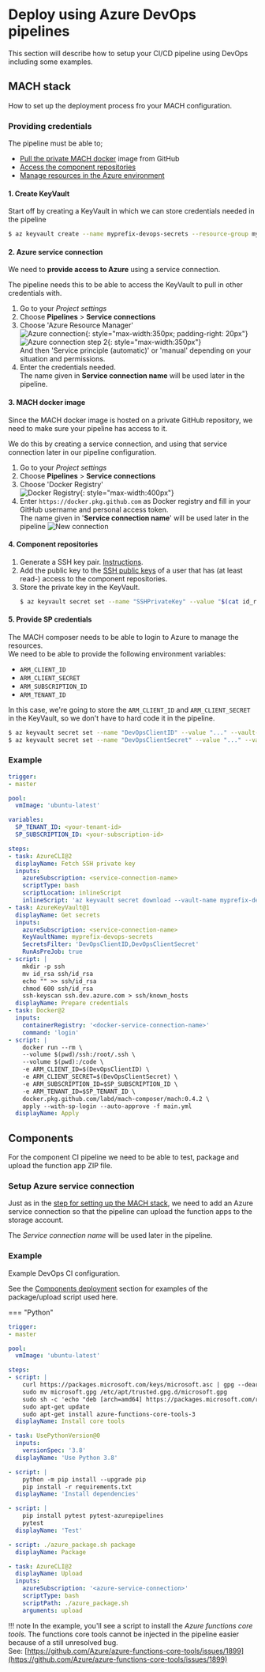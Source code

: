 # Deploy using Azure DevOps pipelines

This section will describe how to setup your CI/CD pipeline using DevOps including some examples.

## MACH stack

How to set up the deployment process fro your MACH configuration.

### Providing credentials

The pipeline must be able to;

- [Pull the private MACH docker](#mach-docker-image) image from GitHub
- [Access the component repositories](#component-repositories)
- [Manage resources in the Azure environment](#manage-azure)


#### 1. Create KeyVault
Start off by creating a KeyVault in which we can store credentials needed in the pipeline

```bash
$ az keyvault create --name myprefix-devops-secrets --resource-group my-shared-we-rg
```

#### 2. Azure service connection
We need to **provide access to Azure** using a service connection.

The pipeline needs this to be able to access the KeyVault to pull in other credentials with.

1. Go to your *Project settings*
2. Choose **Pipelines** > **Service connections**
3. Choose 'Azure Resource Manager'<br>
   ![Azure connection](../../_img/deployment/devops/choose_azure_connection.png){: style="max-width:350px; padding-right: 20px"}![Azure connection step 2](../../_img/deployment/devops/choose_azure_connection2.png){: style="max-width:350px"}<br>
   And then 'Service principle (automatic)' or 'manual' depending on your situation and permissions.
4. Enter the credentials needed.<br>
   The name given in **Service connection name** will be used later in the pipeline.

#### 3. MACH docker image

Since the MACH docker image is hosted on a private GitHub repository, we need to make sure your pipeline has access to it.

We do this by creating a service connection, and using that service connection later in our pipeline configuration.

1. Go to your *Project settings*
2. Choose **Pipelines** > **Service connections**
3. Choose 'Docker Registry'<br>
   ![Docker Registry](../../_img/deployment/devops/new_connection.png){: style="max-width:400px"}
4. Enter `https://docker.pkg.github.com` as Docker registry and fill in your GitHub username and personal access token.<br>
   The name given in '**Service connection name**' will be used later in the pipeline
   ![New connection](../../_img/deployment/devops/docker_connection.png)

#### 4. Component repositories
1. Generate a SSH key pair.  [Instructions](https://docs.microsoft.com/en-us/azure/devops/repos/git/use-ssh-keys-to-authenticate?view=azure-devops#step-1-create-your-ssh-keys).
2. Add the public key to the [SSH public keys](https://docs.microsoft.com/en-us/azure/devops/repos/git/use-ssh-keys-to-authenticate?view=azure-devops#step-2--add-the-public-key-to-azure-devops-servicestfs) of a user that has (at least read-) access to the component repositories.
3. Store the private key in the KeyVault.<br>
   ```bash
   $ az keyvault secret set --name "SSHPrivateKey" --value "$(cat id_rsa)" --vault-name my-devops-secrets
   ```

#### 5. Provide SP credentials

The MACH composer needs to be able to login to Azure to manage the resources.<br>
We need to be able to provide the following environment variables:

- `ARM_CLIENT_ID`
- `ARM_CLIENT_SECRET`
- `ARM_SUBSCRIPTION_ID`
- `ARM_TENANT_ID`
  
In this case, we're going to store the `ARM_CLIENT_ID` and `ARM_CLIENT_SECRET` in the KeyVault, so we don't have to hard code it in the pipeline.

```bash
$ az keyvault secret set --name "DevOpsClientID" --value "..." --vault-name my-devops-secrets
$ az keyvault secret set --name "DevOpsClientSecret" --value "..." --vault-name my-devops-secrets
```

### Example
```yaml
trigger:
- master

pool:
  vmImage: 'ubuntu-latest'

variables:
  SP_TENANT_ID: <your-tenant-id>
  SP_SUBSCRIPTION_ID: <your-subscription-id>

steps:
- task: AzureCLI@2
  displayName: Fetch SSH private key
  inputs:
    azureSubscription: <service-connection-name>
    scriptType: bash
    scriptLocation: inlineScript
    inlineScript: 'az keyvault secret download --vault-name myprefix-devops-secrets -n SSHPrivateKey -f id_rsa'
- task: AzureKeyVault@1
  displayName: Get secrets
  inputs:
    azureSubscription: <service-connection-name>
    KeyVaultName: myprefix-devops-secrets
    SecretsFilter: 'DevOpsClientID,DevOpsClientSecret'
    RunAsPreJob: true
- script: |
    mkdir -p ssh
    mv id_rsa ssh/id_rsa
    echo "" >> ssh/id_rsa
    chmod 600 ssh/id_rsa
    ssh-keyscan ssh.dev.azure.com > ssh/known_hosts
  displayName: Prepare credentials
- task: Docker@2
  inputs:
    containerRegistry: '<docker-service-connection-name>'
    command: 'login'
- script: |
    docker run --rm \
    --volume $(pwd)/ssh:/root/.ssh \
    --volume $(pwd):/code \
    -e ARM_CLIENT_ID=$(DevOpsClientID) \
    -e ARM_CLIENT_SECRET=$(DevOpsClientSecret) \
    -e ARM_SUBSCRIPTION_ID=$SP_SUBSCRIPTION_ID \
    -e ARM_TENANT_ID=$SP_TENANT_ID \
    docker.pkg.github.com/labd/mach-composer/mach:0.4.2 \
    apply --with-sp-login --auto-approve -f main.yml
  displayName: Apply
```

## Components

For the component CI pipeline we need to be able to test, package and upload the function app ZIP file.

### Setup Azure service connection

Just as in the [step for setting up the MACH stack](#2-azure-service-connection), we need to add an Azure service connection so that the pipeline can upload the function apps to the storage account.

The *Service connection name* will be used later in the pipeline.


### Example

Example DevOps CI configuration.

See the [Components deployment](../components.md#package-upload-script) section for examples of the package/upload script used here.

=== "Python"
  ```yaml
  trigger:
  - master

  pool:
    vmImage: 'ubuntu-latest'

  steps:
  - script: |
      curl https://packages.microsoft.com/keys/microsoft.asc | gpg --dearmor > microsoft.gpg
      sudo mv microsoft.gpg /etc/apt/trusted.gpg.d/microsoft.gpg
      sudo sh -c 'echo "deb [arch=amd64] https://packages.microsoft.com/repos/microsoft-ubuntu-$(lsb_release -cs)-prod $(lsb_release -cs) main" > /etc/apt/sources.list.d/dotnetdev.list'
      sudo apt-get update
      sudo apt-get install azure-functions-core-tools-3
    displayName: Install core tools

  - task: UsePythonVersion@0
    inputs:
      versionSpec: '3.8'
    displayName: 'Use Python 3.8'

  - script: |
      python -m pip install --upgrade pip
      pip install -r requirements.txt
    displayName: 'Install dependencies'

  - script: |
      pip install pytest pytest-azurepipelines
      pytest
    displayName: 'Test'

  - script: ./azure_package.sh package
    displayName: Package

  - task: AzureCLI@2
    displayName: Upload
    inputs:
      azureSubscription: '<azure-service-connection>'
      scriptType: bash
      scriptPath: ./azure_package.sh
      arguments: upload
  ```

!!! note
    In the example, you'll see a script to install the *Azure functions core tools*.
    The functions core tools cannot be injected in the pipeline easier because of a still unresolved bug.<br>
    See: [https://github.com/Azure/azure-functions-core-tools/issues/1899](https://github.com/Azure/azure-functions-core-tools/issues/1899)